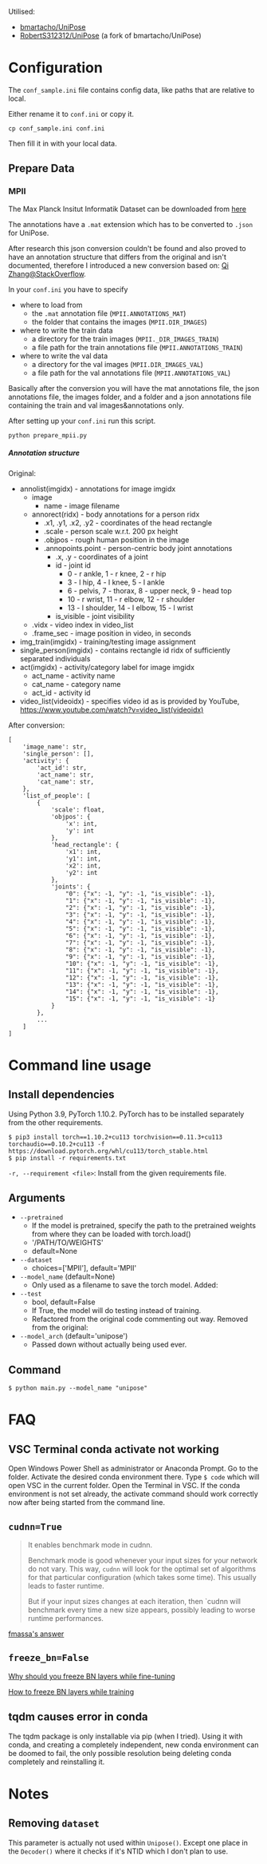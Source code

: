 Utilised:
- [bmartacho/UniPose](https://github.com/bmartacho/UniPose)
- [RobertS312312/UniPose](https://github.com/RobertS312312/UniPose) (a fork of bmartacho/UniPose)

# Configuration

The `conf_sample.ini` file contains config data, like paths that are relative to local.

Either rename it to `conf.ini` or copy it.
```
cp conf_sample.ini conf.ini
```
Then fill it in with your local data.

## Prepare Data

### MPII

The Max Planck Insitut Informatik Dataset can be downloaded from [here](http://human-pose.mpi-inf.mpg.de/#download)

The annotations have a `.mat` extension which has to be converted to `.json` for UniPose.

After research this json conversion couldn't be found and also proved to have an annotation structure that differs from the original and isn't documented, therefore I introduced a new conversion based on: [Qi Zhang@StackOverflow](https://stackoverflow.com/a/61074404/13497164).

In your `conf.ini` you have to specify

* where to load from
    * the `.mat` annotation file (`MPII.ANNOTATIONS_MAT`)
    * the folder that contains the images (`MPII.DIR_IMAGES`)
* where to write the train data
    * a directory for the train images (`MPII._DIR_IMAGES_TRAIN`)
    * a file path for the train annotations file (`MPII.ANNOTATIONS_TRAIN`)
* where to write the val data
    * a directory for the val images (`MPII.DIR_IMAGES_VAL`)
    * a file path for the val annotations file (`MPII.ANNOTATIONS_VAL`)

Basically after the conversion you will have the mat annotations file, the json annotations file, the images folder, and a folder and a json annotations file containing the train and val images&annotations only.

After setting up your `conf.ini` run this script.
```
python prepare_mpii.py
```

##### Annotation structure

Original:

* annolist(imgidx) - annotations for image imgidx
    * image
        * name - image filename
    * annorect(ridx) - body annotations for a person ridx
        * .x1, .y1, .x2, .y2 - coordinates of the head rectangle
        * .scale - person scale w.r.t. 200 px height
        * .objpos - rough human position in the image
        * .annopoints.point - person-centric body joint annotations
            * .x, .y - coordinates of a joint
            * id - joint id 
                * 0 - r ankle, 1 - r knee, 2 - r hip
                * 3 - l hip, 4 - l knee, 5 - l ankle
                * 6 - pelvis, 7 - thorax, 8 - upper neck, 9 - head top
                * 10 - r wrist, 11 - r elbow, 12 - r shoulder
                * 13 - l shoulder, 14 - l elbow, 15 - l wrist
            * is_visible - joint visibility
    * .vidx - video index in video_list
    * .frame_sec - image position in video, in seconds
* img_train(imgidx) - training/testing image assignment
* single_person(imgidx) - contains rectangle id ridx of sufficiently separated individuals
* act(imgidx) - activity/category label for image imgidx
    * act_name - activity name
    * cat_name - category name
    * act_id - activity id
* video_list(videoidx) - specifies video id as is provided by YouTube, https://www.youtube.com/watch?v=video_list(videoidx)

After conversion:
```
[
    'image_name': str,
    'single_person': [],
    'activity': {
        'act_id': str,
        'act_name': str,
        'cat_name': str,
    },
    'list_of_people': [
        {
            'scale': float,
            'objpos': {
                'x': int,
                'y': int
            },
            'head_rectangle': {
                'x1': int,
                'y1': int,
                'x2': int,
                'y2': int
            },
            'joints': {
                "0": {"x": -1, "y": -1, "is_visible": -1},
                "1": {"x": -1, "y": -1, "is_visible": -1},
                "2": {"x": -1, "y": -1, "is_visible": -1},
                "3": {"x": -1, "y": -1, "is_visible": -1},
                "4": {"x": -1, "y": -1, "is_visible": -1},
                "5": {"x": -1, "y": -1, "is_visible": -1},
                "6": {"x": -1, "y": -1, "is_visible": -1},
                "7": {"x": -1, "y": -1, "is_visible": -1},
                "8": {"x": -1, "y": -1, "is_visible": -1},
                "9": {"x": -1, "y": -1, "is_visible": -1},
                "10": {"x": -1, "y": -1, "is_visible": -1},
                "11": {"x": -1, "y": -1, "is_visible": -1},
                "12": {"x": -1, "y": -1, "is_visible": -1},
                "13": {"x": -1, "y": -1, "is_visible": -1},
                "14": {"x": -1, "y": -1, "is_visible": -1},
                "15": {"x": -1, "y": -1, "is_visible": -1}
            }
        },
        ...
    ]
]
```

# Command line usage

## Install dependencies

Using Python 3.9, PyTorch 1.10.2.
PyTorch has to be installed separately from the other requirements.
```
$ pip3 install torch==1.10.2+cu113 torchvision==0.11.3+cu113 torchaudio==0.10.2+cu113 -f https://download.pytorch.org/whl/cu113/torch_stable.html
$ pip install -r requirements.txt
```

`-r, --requirement <file>`:
Install from the given requirements file.

## Arguments

- `--pretrained`
    * If the model is pretrained, specify the path to the pretrained weights from where they can be loaded with torch.load()
    * '/PATH/TO/WEIGHTS'
    * default=None
- `--dataset`
    * choices=['MPII'], default='MPII'
- `--model_name` (default=None)
    * Only used as a filename to save the torch model.
Added:
- `--test`
    * bool, default=False
    * If True, the model will do testing instead of training.
    * Refactored from the original code commenting out way.
Removed from the original:
- `--model_arch` (default='unipose')
    * Passed down without actually being used ever.

## Command

```
$ python main.py --model_name "unipose"
```

# FAQ

## VSC Terminal conda activate not working

Open Windows Power Shell as administrator or Anaconda Prompt.
Go to the folder.
Activate the desired conda environment there.
Type `$ code` which will open VSC in the current folder.
Open the Terminal in VSC.
If the conda environment is not set already, the activate command should work correctly now after being started from the command line.

## `cudnn=True`

> It enables benchmark mode in cudnn.
>
> Benchmark mode is good whenever your input sizes for your network do not vary. This way, `cudnn` will look for the optimal set of algorithms for that particular configuration (which takes some time). This usually leads to faster runtime.
>
> But if your input sizes changes at each iteration, then `cudnn will benchmark every time a new size appears, possibly leading to worse runtime performances.

[fmassa's answer](https://discuss.pytorch.org/t/what-does-torch-backends-cudnn-benchmark-do/5936/2)

## `freeze_bn=False`

[Why should you freeze BN layers while fine-tuning](https://stackoverflow.com/questions/63016740/why-its-necessary-to-frozen-all-inner-state-of-a-batch-normalization-layer-when)

[How to freeze BN layers while training](https://discuss.pytorch.org/t/how-to-freeze-bn-layers-while-training-the-rest-of-network-mean-and-var-wont-freeze/89736/11)

## tqdm causes error in conda

The tqdm package is only installable via pip (when I tried).
Using it with conda, and creating a completely independent, new conda environment can be doomed to fail, the only possible resolution being deleting conda completely and reinstalling it.

# Notes

## Removing `dataset`

This parameter is actually not used within `Unipose()`.
Except one place in the `Decoder()` where it checks if it's NTID which I don't plan to use.
